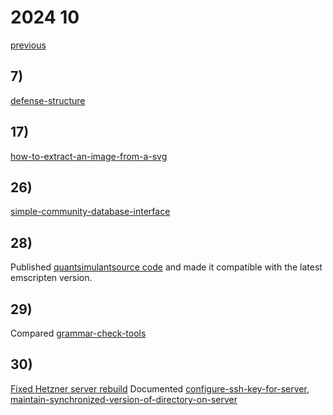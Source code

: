 # 2024 10

[previous](2024-09.md)

## 7)
[defense-structure](../../topics/master-thesis/planing/defense-structure.md)

## 17)
[how-to-extract-an-image-from-a-svg](../../topics/tools/linux/how-to-extract-an-image-from-a-svg.md)

## 26)
[simple-community-database-interface](../../topics/code/interfaces/simple-community-database-interface.md)

## 28)
Published [quantsimulant](https://quantsimulant.de)[source code](https://github.com/gratach/quantsimulant/tree/master) and made it compatible with the latest emscripten version.

## 29)
Compared [grammar-check-tools](../../topics/tools/web-pages/grammar-check-tools.md)

## 30)
[Fixed Hetzner server rebuild](../../topics/code/bugs/rebuilding-the-hetzner-server.md)
Documented [configure-ssh-key-for-server](../../topics/code/server/configure-ssh-key-for-server.md), [maintain-synchronized-version-of-directory-on-server](../../topics/code/server/maintain-synchronized-version-of-directory-on-server.md)
